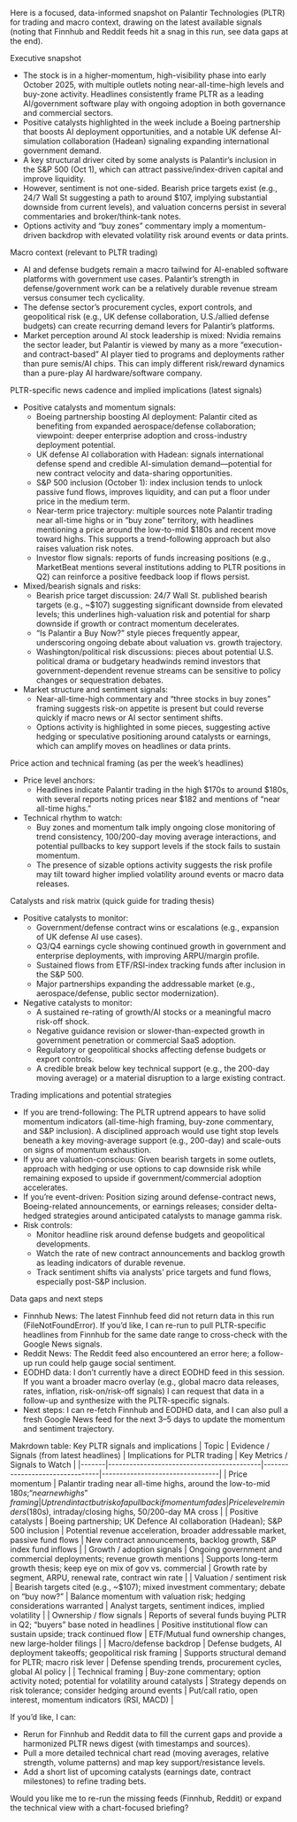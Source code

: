 Here is a focused, data-informed snapshot on Palantir Technologies (PLTR) for trading and macro context, drawing on the latest available signals (noting that Finnhub and Reddit feeds hit a snag in this run, see data gaps at the end).

Executive snapshot
- The stock is in a higher-momentum, high-visibility phase into early October 2025, with multiple outlets noting near-all-time-high levels and buy-zone activity. Headlines consistently frame PLTR as a leading AI/government software play with ongoing adoption in both governance and commercial sectors.
- Positive catalysts highlighted in the week include a Boeing partnership that boosts AI deployment opportunities, and a notable UK defense AI-simulation collaboration (Hadean) signaling expanding international government demand.
- A key structural driver cited by some analysts is Palantir’s inclusion in the S&P 500 (Oct 1), which can attract passive/index-driven capital and improve liquidity.
- However, sentiment is not one-sided. Bearish price targets exist (e.g., 24/7 Wall St suggesting a path to around $107, implying substantial downside from current levels), and valuation concerns persist in several commentaries and broker/think-tank notes.
- Options activity and “buy zones” commentary imply a momentum-driven backdrop with elevated volatility risk around events or data prints.

Macro context (relevant to PLTR trading)
- AI and defense budgets remain a macro tailwind for AI-enabled software platforms with government use cases. Palantir’s strength in defense/government work can be a relatively durable revenue stream versus consumer tech cyclicality.
- The defense sector’s procurement cycles, export controls, and geopolitical risk (e.g., UK defense collaboration, U.S./allied defense budgets) can create recurring demand levers for Palantir’s platforms.
- Market perception around AI stock leadership is mixed: Nvidia remains the sector leader, but Palantir is viewed by many as a more “execution- and contract-based” AI player tied to programs and deployments rather than pure semis/AI chips. This can imply different risk/reward dynamics than a pure-play AI hardware/software company.

PLTR-specific news cadence and implied implications (latest signals)
- Positive catalysts and momentum signals:
  - Boeing partnership boosting AI deployment: Palantir cited as benefiting from expanded aerospace/defense collaboration; viewpoint: deeper enterprise adoption and cross-industry deployment potential.
  - UK defense AI collaboration with Hadean: signals international defense spend and credible AI-simulation demand—potential for new contract velocity and data-sharing opportunities.
  - S&P 500 inclusion (October 1): index inclusion tends to unlock passive fund flows, improves liquidity, and can put a floor under price in the medium term.
  - Near-term price trajectory: multiple sources note Palantir trading near all-time highs or in “buy zone” territory, with headlines mentioning a price around the low-to-mid $180s and recent move toward highs. This supports a trend-following approach but also raises valuation risk notes.
  - Investor flow signals: reports of funds increasing positions (e.g., MarketBeat mentions several institutions adding to PLTR positions in Q2) can reinforce a positive feedback loop if flows persist.
- Mixed/bearish signals and risks:
  - Bearish price target discussion: 24/7 Wall St. published bearish targets (e.g., ~$107) suggesting significant downside from elevated levels; this underlines high-valuation risk and potential for sharp downside if growth or contract momentum decelerates.
  - “Is Palantir a Buy Now?” style pieces frequently appear, underscoring ongoing debate about valuation vs. growth trajectory.
  - Washington/political risk discussions: pieces about potential U.S. political drama or budgetary headwinds remind investors that government-dependent revenue streams can be sensitive to policy changes or sequestration debates.
- Market structure and sentiment signals:
  - Near-all-time-high commentary and “three stocks in buy zones” framing suggests risk-on appetite is present but could reverse quickly if macro news or AI sector sentiment shifts.
  - Options activity is highlighted in some pieces, suggesting active hedging or speculative positioning around catalysts or earnings, which can amplify moves on headlines or data prints.

Price action and technical framing (as per the week’s headlines)
- Price level anchors:
  - Headlines indicate Palantir trading in the high $170s to around $180s, with several reports noting prices near $182 and mentions of “near all-time highs.”
- Technical rhythm to watch:
  - Buy zones and momentum talk imply ongoing close monitoring of trend consistency, 100/200-day moving average interactions, and potential pullbacks to key support levels if the stock fails to sustain momentum.
  - The presence of sizable options activity suggests the risk profile may tilt toward higher implied volatility around events or macro data releases.

Catalysts and risk matrix (quick guide for trading thesis)
- Positive catalysts to monitor:
  - Government/defense contract wins or escalations (e.g., expansion of UK defense AI use cases).
  - Q3/Q4 earnings cycle showing continued growth in government and enterprise deployments, with improving ARPU/margin profile.
  - Sustained flows from ETF/RSI-index tracking funds after inclusion in the S&P 500.
  - Major partnerships expanding the addressable market (e.g., aerospace/defense, public sector modernization).
- Negative catalysts to monitor:
  - A sustained re-rating of growth/AI stocks or a meaningful macro risk-off shock.
  - Negative guidance revision or slower-than-expected growth in government penetration or commercial SaaS adoption.
  - Regulatory or geopolitical shocks affecting defense budgets or export controls.
  - A credible break below key technical support (e.g., the 200-day moving average) or a material disruption to a large existing contract.

Trading implications and potential strategies
- If you are trend-following: The PLTR uptrend appears to have solid momentum indicators (all-time-high framing, buy-zone commentary, and S&P inclusion). A disciplined approach would use tight stop levels beneath a key moving-average support (e.g., 200-day) and scale-outs on signs of momentum exhaustion.
- If you are valuation-conscious: Given bearish targets in some outlets, approach with hedging or use options to cap downside risk while remaining exposed to upside if government/commercial adoption accelerates.
- If you’re event-driven: Position sizing around defense-contract news, Boeing-related announcements, or earnings releases; consider delta-hedged strategies around anticipated catalysts to manage gamma risk.
- Risk controls:
  - Monitor headline risk around defense budgets and geopolitical developments.
  - Watch the rate of new contract announcements and backlog growth as leading indicators of durable revenue.
  - Track sentiment shifts via analysts’ price targets and fund flows, especially post-S&P inclusion.

Data gaps and next steps
- Finnhub News: The latest Finnhub feed did not return data in this run (FileNotFoundError). If you’d like, I can re-run to pull PLTR-specific headlines from Finnhub for the same date range to cross-check with the Google News signals.
- Reddit News: The Reddit feed also encountered an error here; a follow-up run could help gauge social sentiment.
- EODHD data: I don’t currently have a direct EODHD feed in this session. If you want a broader macro overlay (e.g., global macro data releases, rates, inflation, risk-on/risk-off signals) I can request that data in a follow-up and synthesize with the PLTR-specific signals.
- Next steps: I can re-fetch Finnhub and EODHD data, and I can also pull a fresh Google News feed for the next 3–5 days to update the momentum and sentiment trajectory.

Makrdown table: Key PLTR signals and implications
| Topic | Evidence / Signals (from latest headlines) | Implications for PLTR trading | Key Metrics / Signals to Watch |
|-------|-------------------------------------------|--------------------------------|---------------------------------|
| Price momentum | Palantir trading near all-time highs, around the low-to-mid $180s; “near new highs” framing | Uptrend intact but risk of a pullback if momentum fades | Price level reminders ($180s), intraday/closing highs, 50/200-day MA cross | 
| Positive catalysts | Boeing partnership; UK Defence AI collaboration (Hadean); S&P 500 inclusion | Potential revenue acceleration, broader addressable market, passive fund flows | New contract announcements, backlog growth, S&P index fund inflows | 
| Growth / adoption signals | Ongoing government and commercial deployments; revenue growth mentions | Supports long-term growth thesis; keep eye on mix of gov vs. commercial | Growth rate by segment, ARPU, renewal rate, contract win rate | 
| Valuation / sentiment risk | Bearish targets cited (e.g., ~$107); mixed investment commentary; debate on “buy now?” | Balance momentum with valuation risk; hedging considerations warranted | Analyst targets, sentiment indices, implied volatility | 
| Ownership / flow signals | Reports of several funds buying PLTR in Q2; “buyers” base noted in headlines | Positive institutional flow can sustain upside; track continued flow | ETF/Mutual fund ownership changes, new large-holder filings | 
| Macro/defense backdrop | Defense budgets, AI deployment takeoffs; geopolitical risk framing | Supports structural demand for PLTR; macro risk lever | Defense spending trends, procurement cycles, global AI policy | 
| Technical framing | Buy-zone commentary; option activity noted; potential for volatility around catalysts | Strategy depends on risk tolerance; consider hedging around events | Put/call ratio, open interest, momentum indicators (RSI, MACD) | 

If you’d like, I can:
- Rerun for Finnhub and Reddit data to fill the current gaps and provide a harmonized PLTR news digest (with timestamps and sources).
- Pull a more detailed technical chart read (moving averages, relative strength, volume patterns) and map key support/resistance levels.
- Add a short list of upcoming catalysts (earnings date, contract milestones) to refine trading bets.

Would you like me to re-run the missing feeds (Finnhub, Reddit) or expand the technical view with a chart-focused briefing?